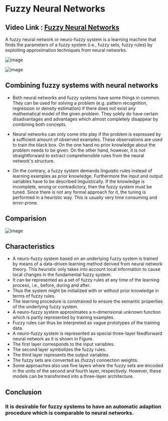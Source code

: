 # Fuzzy Neural Networks

## Video Link : [Fuzzy Neural Networks](https://drive.google.com/file/d/13bzDwVjrRnIhA6zIFj1_W4wpf78bJkdu/view?usp=sharing)

A fuzzy neural network or neuro-fuzzy system is a learning machine that finds the parameters of a fuzzy system (i.e., fuzzy sets, fuzzy rules) by exploiting approximation techniques from neural networks.

![image](https://user-images.githubusercontent.com/63282184/143688632-8063a044-b762-4a82-9479-4e6e3474694f.png)

![image](https://user-images.githubusercontent.com/63282184/143688920-1323b2db-58d9-4c39-9291-17386124eafd.png)

## Combining fuzzy systems with neural networks

- Both neural networks and fuzzy systems have some things in common. They can be used for solving a problem (e.g. pattern recognition, regression or density estimation) if there does not exist any mathematical model of the given problem. They solely do have certain disadvantages and advantages which almost completely disappear by combining both concepts.

- Neural networks can only come into play if the problem is expressed by a sufficient amount of observed examples. These observations are used to train the black box. On the one hand no prior knowledge about the problem needs to be given. On the other hand, however, it is not straightforward to extract comprehensible rules from the neural network's structure.

- On the contrary, a fuzzy system demands linguistic rules instead of learning examples as prior knowledge. Furthermore the input and output variables have to be described linguistically. If the knowledge is incomplete, wrong or contradictory, then the fuzzy system must be tuned. Since there is not any formal approach for it, the tuning is performed in a heuristic way. This is usually very time consuming and error-prone.

## Comparision

![image](https://user-images.githubusercontent.com/63282184/143688620-af446bb5-4a0d-4cc6-8311-2e218a6b8918.png)


## Characteristics

- A neuro-fuzzy system based on an underlying fuzzy system is trained by means of a data-driven learning method derived from neural network theory. This heuristic only takes into account local information to cause local changes in the fundamental fuzzy system.
- It can be represented as a set of fuzzy rules at any time of the learning process, i.e., before, during and after.
- Thus the system might be initialized with or without prior knowledge in terms of fuzzy rules.
- The learning procedure is constrained to ensure the semantic properties of the underlying fuzzy system.
- A neuro-fuzzy system approximates a n-dimensional unknown function which is partly represented by training examples.
- Fuzzy rules can thus be interpreted as vague prototypes of the training data.
- A neuro-fuzzy system is represented as special three-layer feedforward neural network as it is shown in Figure.
- The first layer corresponds to the input variables.
- The second layer symbolizes the fuzzy rules.
- The third layer represents the output variables.
- The fuzzy sets are converted as (fuzzy) connection weights.
- Some approaches also use five layers where the fuzzy sets are encoded in the units of the second and fourth layer, respectively. However, these models can be transformed into a three-layer architecture.

## Conclusion
### It is desirable for fuzzy systems to have an automatic adaption procedure which is comparable to neural networks.
